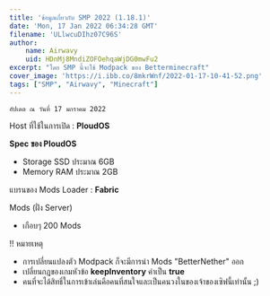 ```yaml
---
title: 'ข้อมูลเกี่ยวกับ SMP 2022 (1.18.1)'
date: 'Mon, 17 Jan 2022 06:34:28 GMT'
filename: 'ULlwcuDIhz07C96S'
author:
    name: Airwavy
    uid: HDnMj8MndiZOFOehqaWjDG0mwFu2
excerpt: "โดย SMP นี้จะใช้ Modpack ของ Betterminecraft"
cover_image: 'https://i.ibb.co/8mkrWnf/2022-01-17-10-41-52.png'
tags: ["SMP", "Airwavy", "Minecraft"]
---
```

`อัปเดต ณ วันที่ 17 มกราคม 2022`

Host ที่ใช้ในการเปิด : **PloudOS**

__Spec ของ PloudOS__
- Storage SSD ประมาณ 6GB
- Memory RAM ประมาณ 2GB

แบรนของ Mods Loader : **Fabric**

Mods (ฝั่ง Server)
- เกือบๆ 200 Mods

!! หมายเหตุ
- การเปลี่ยนแปลงตัว Modpack ก็จะมีการนำ Mods "BetterNether" ออก
- เปลี่ยนกฎของเกมหัวข้อ **keepInventory** ค่าเป็น **true**
- คนที่จะได้สิทธิ์ในการเข้าเล่นคือคนที่สนใจและเป็นคนวงในของเจ้าของเซิฟนี้เท่านั้น ;)